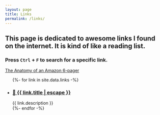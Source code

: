 ```yaml
---
layout: page
title: Links
permalink: /links/
---
```


## This page is dedicated to awesome links I found on the internet. It is kind of like a reading list.

### Press `Ctrl` + `F` to search for a specific link.

[The Anatomy of an Amazon 6-pager](https://writingcooperative.com/the-anatomy-of-an-amazon-6-pager-fc79f31a41c9)

<ul class="post-list">
    {%- for link in site.data.links -%}
    <li>
    <h3>
        <a class="post-link" href="{{ link.url }}">
        🔗 {{ link.title | escape }}
        </a>
    </h3>
    {{ link.description }}
    </li>
    {%- endfor -%}
</ul>
